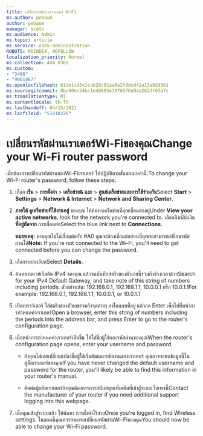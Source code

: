 ```yaml
---
title: เปลี่ยนรหัสผ่านเราเตอร์ W-Fi
ms.author: pebaum
author: pebaum
manager: scotv
ms.audience: Admin
ms.topic: article
ms.service: o365-administration
ROBOTS: NOINDEX, NOFOLLOW
localization_priority: Normal
ms.collection: Adm_O365
ms.custom:
- "3486"
- "9001467"
ms.openlocfilehash: 61de1cd3e1cab28c01aa0a2fddcd41a13a92d361
ms.sourcegitcommit: 8bc60ec34bc1e40685e3976576e04a2623f63a7c
ms.translationtype: MT
ms.contentlocale: th-TH
ms.lasthandoff: 04/15/2021
ms.locfileid: "51818226"
---
```

# <a name="change-your-wi-fi-router-password"></a><span data-ttu-id="0c68c-102">เปลี่ยนรหัสผ่านเราเตอร์Wi-Fiของคุณ</span><span class="sxs-lookup"><span data-stu-id="0c68c-102">Change your Wi-Fi router password</span></span>

<span data-ttu-id="0c68c-103">เมื่อต้องการเปลี่ยนรหัสผ่านของWi-Fiเราเตอร์ ให้ปฏิบัติตามขั้นตอนเหล่านี้:</span><span class="sxs-lookup"><span data-stu-id="0c68c-103">To change your Wi-Fi router's password, follow these steps:</span></span>

1. <span data-ttu-id="0c68c-104">เลือก **เริ่ม**  >  **การตั้งค่า**  >  **เครือข่าย& และ**  >  **ศูนย์เครือข่ายและการใช้ร่วมกัน**</span><span class="sxs-lookup"><span data-stu-id="0c68c-104">Select **Start** > **Settings** > **Network & Internet** > **Network and Sharing Center**.</span></span>

2. <span data-ttu-id="0c68c-105">**ภายใต้ ดูเครือข่ายที่ใช้งานอยู่** ของคุณ ให้ค้นหาเครือข่ายที่คุณเชื่อมต่ออยู่</span><span class="sxs-lookup"><span data-stu-id="0c68c-105">Under **View your active networks**, look for the network you're connected to.</span></span> <span data-ttu-id="0c68c-106">เลือกลิงก์สีน้เงิน **ที่อยู่ถัดจาก** การเชื่อมต่อ</span><span class="sxs-lookup"><span data-stu-id="0c68c-106">Select the blue link next to **Connections**.</span></span><br>

   <span data-ttu-id="0c68c-107">**หมายเหตุ:** หากคุณไม่ได้เชื่อมต่อกับ #A0 คุณจะต้องเชื่อมต่อก่อนที่คุณจะสามารถเปลี่ยนรหัสผ่านได้</span><span class="sxs-lookup"><span data-stu-id="0c68c-107">**Note:** If you're not connected to the Wi-Fi, you'll need to get connected before you can change the password.</span></span>

3. <span data-ttu-id="0c68c-108">เลือกรายละเอียด</span><span class="sxs-lookup"><span data-stu-id="0c68c-108">Select **Details**.</span></span>

4. <span data-ttu-id="0c68c-109">ค้นหาเกตเวย์เริ่มต้น IPv4 ของคุณ แล้วจดบันทึกสตริงของตัวเลขนี้รวมถึงช่วงเวลาด้วย</span><span class="sxs-lookup"><span data-stu-id="0c68c-109">Search for your IPv4 Default Gateway, and take note of this string of numbers including periods.</span></span> <span data-ttu-id="0c68c-110">ตัวอย่างเช่น: 192.168.0.1, 192.168.1.1, 10.0.0.1 หรือ 10.0.1.1</span><span class="sxs-lookup"><span data-stu-id="0c68c-110">For example: 192.168.0.1, 192.168.1.1, 10.0.0.1, or 10.0.1.1</span></span>

5. <span data-ttu-id="0c68c-111">เปิดเบราว์เซอร์ ใส่สตริงของตัวเลขรวมถึงจุดต่างๆ ลงในแถบที่อยู่ แล้วกด Enter เพื่อไปที่หน้าการกําหนดค่าเราเตอร์</span><span class="sxs-lookup"><span data-stu-id="0c68c-111">Open a browser, enter this string of numbers including the periods into the address bar, and press Enter to go to the router's configuration page.</span></span>

6. <span data-ttu-id="0c68c-112">เมื่อหน้าการกําหนดค่าเราเตอร์เปิดขึ้น ให้ใส่ชื่อผู้ใช้และรหัสผ่านของคุณ</span><span class="sxs-lookup"><span data-stu-id="0c68c-112">When the router's configuration page opens, enter your username and password.</span></span><br>
   - <span data-ttu-id="0c68c-113">ถ้าคุณไม่เคยเปลี่ยนแปลงชื่อผู้ใช้เริ่มต้นและรหัสผ่านของเราเตอร์ คุณอาจจะพบข้อมูลนี้ในคู่มือเราเตอร์ของคุณ</span><span class="sxs-lookup"><span data-stu-id="0c68c-113">If you have never changed the default username and password for the router, you'll likely be able to find this information in your router's manual.</span></span>

   - <span data-ttu-id="0c68c-114">ติดต่อผู้ผลิตเราเตอร์ถ้าคุณต้องการการสนับสนุนเพิ่มเติมที่เข้าสู่ระบบเว็บเพจนี้</span><span class="sxs-lookup"><span data-stu-id="0c68c-114">Contact the manufacturer of your router if you need additional support logging into this webpage.</span></span>

7. <span data-ttu-id="0c68c-115">เมื่อคุณเข้าสู่ระบบแล้ว ให้ค้นหา การตั้งค่าไร้สาย</span><span class="sxs-lookup"><span data-stu-id="0c68c-115">Once you're logged in, find Wireless settings.</span></span> <span data-ttu-id="0c68c-116">ในตอนนี้คุณควรสามารถเปลี่ยนรหัสผ่านWi-Fiของคุณ</span><span class="sxs-lookup"><span data-stu-id="0c68c-116">You should now be able to change your Wi-Fi password.</span></span>
